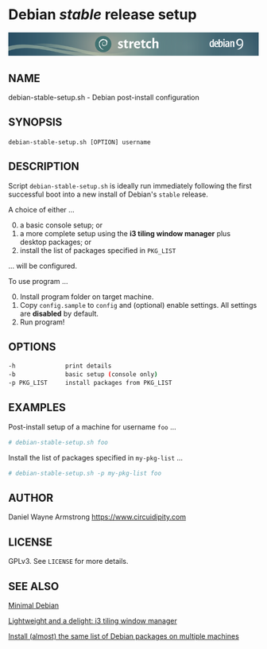 # Debian _stable_ release setup

![Debian](files/img/debian_9_banner.png)

## NAME

debian-stable-setup.sh - Debian post-install configuration

## SYNOPSIS

`debian-stable-setup.sh [OPTION] username`

## DESCRIPTION

Script `debian-stable-setup.sh` is ideally run immediately following the first successful boot into a new install of Debian's `stable` release.

A choice of either ...

0) a basic console setup; or
1) a more complete setup using the **i3 tiling window manager** plus desktop packages; or
2) install the list of packages specified in `PKG_LIST`

... will be configured.

To use program ... 

0) Install program folder on target machine.
1) Copy `config.sample` to `config` and (optional) enable settings. All settings are **disabled** by default.
2) Run program!

## OPTIONS

```bash
-h              print details
-b              basic setup (console only)
-p PKG_LIST     install packages from PKG_LIST
```

## EXAMPLES

Post-install setup of a machine for username `foo` ...

```bash
# debian-stable-setup.sh foo
```

Install the list of packages specified in `my-pkg-list` ...

```bash
# debian-stable-setup.sh -p my-pkg-list foo
```

## AUTHOR

Daniel Wayne Armstrong
https://www.circuidipity.com

## LICENSE

GPLv3. See ``LICENSE`` for more details.

## SEE ALSO

[Minimal Debian](https://www.circuidipity.com/minimal-debian/)

[Lightweight and a delight: i3 tiling window manager](https://www.circuidipity.com/i3-tiling-window-manager/)

[Install (almost) the same list of Debian packages on multiple machines](https://www.circuidipity.com/debian-package-list/)
